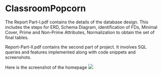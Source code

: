 # ClassroomPopcorn

The Report Part-I.pdf contains the details of the database design. This includes the steps for ERD, Schema Diagram, identification of FDs, Minimal Cover, Prime and Non-Prime Attributes, Normalization to obtain the set of final tables.

Report-Part-II.pdf contains the second part of project. It involves SQL queries and features implemented along with code snippets and screenshots.

Here is the screenshot of the homepage
<img src="https://github.com/madHEYsia/ClassroomPopcorn/blob/master/Screenshot.JPG" >
